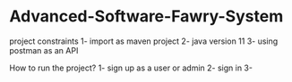 # Advanced-Software-Fawry-System

project constraints
1- import as maven project
2- java version 11 
3- using postman as an API 
 
How to run the project?
1- sign up as a user or admin
2- sign in 
3- 
